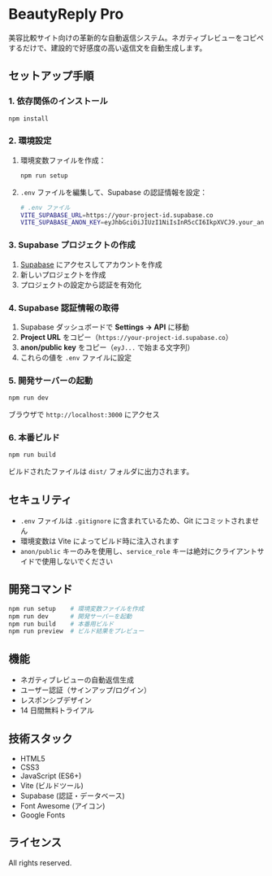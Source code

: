 # BeautyReply Pro

美容比較サイト向けの革新的な自動返信システム。ネガティブレビューをコピペするだけで、建設的で好感度の高い返信文を自動生成します。

## セットアップ手順

### 1. 依存関係のインストール

```bash
npm install
```

### 2. 環境設定

1. 環境変数ファイルを作成：

   ```bash
   npm run setup
   ```

2. `.env` ファイルを編集して、Supabase の認証情報を設定：
   ```bash
   # .env ファイル
   VITE_SUPABASE_URL=https://your-project-id.supabase.co
   VITE_SUPABASE_ANON_KEY=eyJhbGciOiJIUzI1NiIsInR5cCI6IkpXVCJ9.your_anon_key_here
   ```

### 3. Supabase プロジェクトの作成

1. [Supabase](https://supabase.com) にアクセスしてアカウントを作成
2. 新しいプロジェクトを作成
3. プロジェクトの設定から認証を有効化

### 4. Supabase 認証情報の取得

1. Supabase ダッシュボードで **Settings → API** に移動
2. **Project URL** をコピー（`https://your-project-id.supabase.co`）
3. **anon/public key** をコピー（`eyJ...` で始まる文字列）
4. これらの値を `.env` ファイルに設定

### 5. 開発サーバーの起動

```bash
npm run dev
```

ブラウザで `http://localhost:3000` にアクセス

### 6. 本番ビルド

```bash
npm run build
```

ビルドされたファイルは `dist/` フォルダに出力されます。

## セキュリティ

- `.env` ファイルは `.gitignore` に含まれているため、Git にコミットされません
- 環境変数は Vite によってビルド時に注入されます
- `anon/public` キーのみを使用し、`service_role` キーは絶対にクライアントサイドで使用しないでください

## 開発コマンド

```bash
npm run setup    # 環境変数ファイルを作成
npm run dev      # 開発サーバーを起動
npm run build    # 本番用ビルド
npm run preview  # ビルド結果をプレビュー
```

## 機能

- ネガティブレビューの自動返信生成
- ユーザー認証（サインアップ/ログイン）
- レスポンシブデザイン
- 14 日間無料トライアル

## 技術スタック

- HTML5
- CSS3
- JavaScript (ES6+)
- Vite (ビルドツール)
- Supabase (認証・データベース)
- Font Awesome (アイコン)
- Google Fonts

## ライセンス

All rights reserved.
